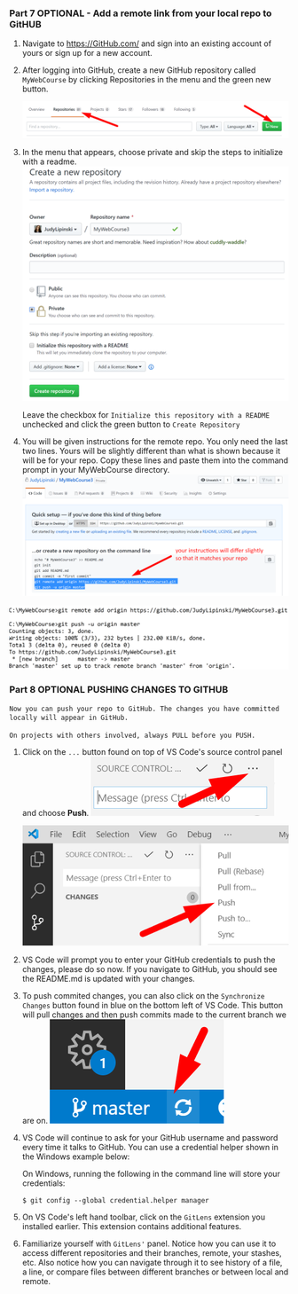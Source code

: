 ### **Part 7 OPTIONAL - Add a remote link from your local repo to GitHUB**

1. Navigate to https://GitHub.com/ and sign into an existing account of yours or sign up for a new account.

2. After logging into GitHub, create a new GitHub repository called `MyWebCourse` by clicking Repositories in the menu and the green new button.

    ![New Repo](screenshots/repositories-new.png)


3. In the menu that appears, choose private and skip the steps to initialize with a readme.
    ![New Repo Wizard](screenshots/new-repo-wizard.png)

    Leave the checkbox for `Initialize this repository with a README` unchecked and click the green button to `Create Repository`

4. You will be given instructions for the remote repo. You only need the last two lines. Yours will be slightly different than what is shown because it will be for your repo. Copy these lines and paste them into the command prompt in your MyWebCourse directory.
![](screenshots/git-add-origin.png)

![](screenshots/git-add-remote.png)

### **Part 8 OPTIONAL PUSHING CHANGES TO GITHUB**

    Now you can push your repo to GitHub. The changes you have committed locally will appear in GitHub.
   
    On projects with others involved, always PULL before you PUSH. 
    
1. Click on the `...` button found on top of VS Code's source control panel and choose **Push**.
   ![](screenshots/source-control-dots.png)

   ![](screenshots/source-control-push.png)


2.  VS Code will prompt you to enter your GitHub credentials to push the changes, please do so now. If you navigate to GitHub, you should see the README.md is updated with your changes.

3. To push commited changes, you can also click on the `Synchronize Changes` button found in blue on the bottom left of VS Code. This button will pull changes and then push commits made to the current branch we are on.    ![](screenshots/source-control-sync-button.png)

4.  VS Code will continue to ask for your GitHub username and password every time it talks to GitHub. You can use a credential helper shown in the Windows example below:

    On Windows, running the following in the command line will store your credentials:

    ```
    $ git config --global credential.helper manager
    ```

5.  On VS Code's left hand toolbar, click on the `GitLens` extension you installed earlier. This extension contains additional features.

6.  Familiarize yourself with `GitLens'` panel. Notice how you can use it to access different repositories and their branches, remote, your stashes, etc. Also notice how you can navigate through it to see history of a file, a line, or compare files between different branches or between local and remote.
